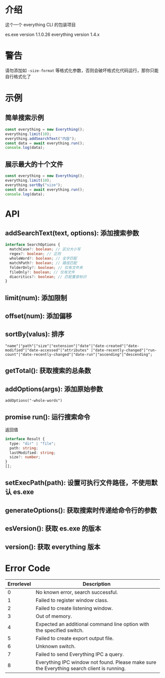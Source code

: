 # 介绍

这个一个 everything CLI 的包装项目

es.exe version 1.1.0.26
everything version 1.4.x

# 警告

请勿添加如 `-size-format` 等格式化参数，否则会破坏格式化代码运行，那你只能自行格式化了

# 示例

## 简单搜索示例

```js
const everything = new Everything();
everything.limit(10);
everything.addSearchText("内容");
const data = await everything.run();
console.log(data);
```

## 展示最大的十个文件

```js
const everything = new Everything();
everything.limit(10);
everything.sortBy("size");
const data = await everything.run();
console.log(data);
```

# API

## addSearchText(text, options): 添加搜索参数

```ts
interface SearchOptions {
  matchCase?: boolean; // 区分大小写
  regex?: boolean; // 正则
  wholeWord?: boolean; // 全字匹配
  matchPath?: boolean; // 路径匹配
  folderOnly?: boolean; // 仅有文件夹
  fileOnly?: boolean; // 仅有文件
  diacritics?: boolean; // 匹配重音标识
}
```

## limit(num): 添加限制

## offset(num): 添加偏移

## sortBy(valus): 排序

`"name"|"path"|"size"|"extension"|"date"|"date-created"|"date-modified"|"date-accessed"|"attributes" |"date-recently-changed"|"run-count"|"date-recently-changed"|"date-run"|"ascending"|"descending";`

## getTotal(): 获取搜索的总条数

## addOptions(args): 添加原始参数

`addOptions("-whole-words")`

## promise run(): 运行搜索命令

返回值

```ts
interface Result {
  type: "dir" | "file";
  path: string;
  lastModified: string;
  size?: number;
}
[];
```

## setExecPath(path): 设置可执行文件路径，不使用默认 es.exe

## generateOptions(): 获取搜索时传递给命令行的参数

## esVersion(): 获取 es.exe 的版本

## version(): 获取 everything 版本

# Error Code

| Errorlevel | Description                                                                                |
| ---------- | ------------------------------------------------------------------------------------------ |
| 0          | No known error, search successful.                                                         |
| 1          | Failed to register window class.                                                           |
| 2          | Failed to create listening window.                                                         |
| 3          | Out of memory.                                                                             |
| 4          | Expected an additional command line option with the specified switch.                      |
| 5          | Failed to create export output file.                                                       |
| 6          | Unknown switch.                                                                            |
| 7          | Failed to send Everything IPC a query.                                                     |
| 8          | Everything IPC window not found. Please make sure the Everything search client is running. |

